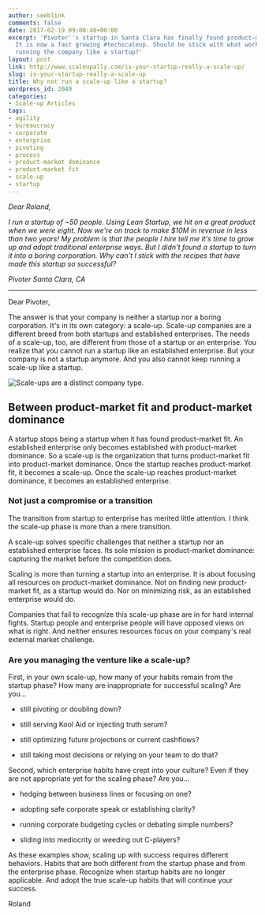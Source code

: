 ```yaml
---
author: seeblink
comments: false
date: 2017-02-19 09:00:48+00:00
excerpt: 'Pivoter''s startup in Santa Clara has finally found product-market fit.
  It is now a fast growing #techscaleup. Should he stick with what works, or stop
  running the company like a startup?'
layout: post
link: http://www.scaleupally.com/is-your-startup-really-a-scale-up/
slug: is-your-startup-really-a-scale-up
title: Why not run a scale-up like a startup?
wordpress_id: 2049
categories:
- Scale-up Articles
tags:
- agility
- bureaucracy
- corporate
- enterprise
- pivoting
- process
- product-market dominance
- product-market fit
- scale-up
- startup
---
```


_Dear Roland,_

_I run a startup of ~50 people. Using Lean Startup, we hit on a great product when we were eight. Now we're on track to make $10M in revenue in less than two years! My problem is that the people I hire tell me it's time to grow up and adopt traditional enterprise ways. But I didn't found a startup to turn it into a boring corporation. Why can't I stick with the recipes that have made this startup so successful?_

_Pivoter_
_Santa Clara, CA_



* * *



Dear Pivoter,

The answer is that your company is neither a startup nor a boring corporation. It's in its own category: a scale-up. Scale-up companies are a different breed from both startups and established enterprises. The needs of a scale-up, too, are different from those of a startup or an enterprise. You realize that you cannot run a startup like an established enterprise. But your company is not a startup anymore. And you also cannot keep running a scale-up like a startup.

![Scale-ups are a distinct company type.](http://rolandsiebelink.com/wp-content/uploads/2016/11/Blog-post-slides-2016-11-06.001.png)



## Between product-market fit and product-market dominance



A startup stops being a startup when it has found product-market fit. An established enterprise only becomes established with product-market dominance. So a scale-up is the organization that turns product-market fit into product-market dominance. Once the startup reaches product-market fit, it becomes a scale-up. Once the scale-up reaches product-market dominance, it becomes an established enterprise.



### Not just a compromise or a transition



The transition from startup to enterprise has merited little attention. I think the scale-up phase is more than a mere transition.

A scale-up solves specific challenges that neither a startup nor an established enterprise faces. Its sole mission is product-market dominance: capturing the market before the competition does.

Scaling is more than turning a startup into an enterprise. It is about focusing all resources on product-market dominance. Not on finding new product-market fit, as a startup would do. Nor on minimizing risk, as an established enterprise would do.

Companies that fail to recognize this scale-up phase are in for hard internal fights. Startup people and enterprise people will have opposed views on what is right. And neither ensures resources focus on your company's real external market challenge.



### Are you managing the venture like a scale-up?



First, in your own scale-up, how many of your habits remain from the startup phase? How many are inappropriate for successful scaling? Are you...




    
  * still pivoting or doubling down?

    
  * still serving Kool Aid or injecting truth serum?

    
  * still optimizing future projections or current cashflows?

    
  * still taking most decisions or relying on your team to do that?



Second, which enterprise habits have crept into your culture? Even if they are not appropriate yet for the scaling phase? Are you...


    
  * hedging between business lines or focusing on one?

    
  * adopting safe corporate speak or establishing clarity?

    
  * running corporate budgeting cycles or debating simple numbers?

    
  * sliding into mediocrity or weeding out C-players?



As these examples show, scaling up with success requires different behaviors. Habits that are both different from the startup phase and from the enterprise phase. Recognize when startup habits are no longer applicable. And adopt the true scale-up habits that will continue your success.

Roland
